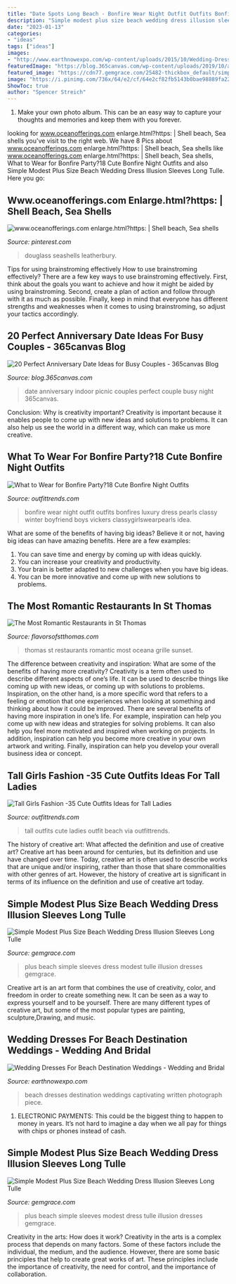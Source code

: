 ```yaml
---
title: "Date Spots Long Beach - Bonfire Wear Night Outfit Outfits Bonfires Luxury Dress Pearls Classy Winter Boyfriend Boys Vickers Classygirlswearpearls Idea"
description: "Simple modest plus size beach wedding dress illusion sleeves long tulle"
date: "2023-01-13"
categories:
- "ideas"
tags: ["ideas"]
images:
- "http://www.earthnowexpo.com/wp-content/uploads/2015/10/Wedding-Dresses-For-Beach-Destination-Weddings.jpg"
featuredImage: "https://blog.365canvas.com/wp-content/uploads/2019/10/a-couple-enjoying-indoor-picnic-date-night.jpg"
featured_image: "https://cdn77.gemgrace.com/25482-thickbox_default/simple-modest-plus-size-beach-wedding-dress-illusion-sleeves-long-tulle-style.jpg"
image: "https://i.pinimg.com/736x/64/e2/cf/64e2cf82fb5143b0bae98889fa22a1ba.jpg"
ShowToc: true
author: "Spencer Streich"
---
```



1. Make your own photo album. This can be an easy way to capture your thoughts and memories and keep them with you forever.

	

		
looking for www.oceanofferings.com enlarge.html?https: | Shell beach, Sea shells you've visit to the right web. We have 8 Pics about www.oceanofferings.com enlarge.html?https: | Shell beach, Sea shells like www.oceanofferings.com enlarge.html?https: | Shell beach, Sea shells, What to Wear for Bonfire Party?18 Cute Bonfire Night Outfits and also Simple Modest Plus Size Beach Wedding Dress Illusion Sleeves Long Tulle. Here you go:
		
    
## Www.oceanofferings.com Enlarge.html?https: | Shell Beach, Sea Shells

<img loading=lazy src="https://i.pinimg.com/736x/64/e2/cf/64e2cf82fb5143b0bae98889fa22a1ba.jpg" onerror="this.onerror=null;this.src='https://tse1.mm.bing.net/th?id=OIP.kShnzC-EPetw5JNKThzPjwHaKn&amp;pid=15.1';" alt="www.oceanofferings.com enlarge.html?https: | Shell beach, Sea shells">

_Source: pinterest.com_

>douglass seashells leatherbury. 

	

Tips for using brainstroming effectively
How to use brainstroming effectively?
There are a few key ways to use brainstroming effectively. First, think about the goals you want to achieve and how it might be aided by using brainstroming. Second, create a plan of action and follow through with it as much as possible. Finally, keep in mind that everyone has different strengths and weaknesses when it comes to using brainstroming, so adjust your tactics accordingly.

    
## 20 Perfect Anniversary Date Ideas For Busy Couples - 365canvas Blog

<img loading=lazy src="https://blog.365canvas.com/wp-content/uploads/2019/10/a-couple-enjoying-indoor-picnic-date-night.jpg" onerror="this.onerror=null;this.src='https://tse3.mm.bing.net/th?id=OIP.krfly2TZwtNJ0oiPAnE8QAHaLH&amp;pid=15.1';" alt="20 Perfect Anniversary Date Ideas for Busy Couples - 365canvas Blog">

_Source: blog.365canvas.com_

>date anniversary indoor picnic couples perfect couple busy night 365canvas. 

	

Conclusion: Why is creativity important?
Creativity is important because it enables people to come up with new ideas and solutions to problems. It can also help us see the world in a different way, which can make us more creative.

    
## What To Wear For Bonfire Party?18 Cute Bonfire Night Outfits

<img loading=lazy src="http://www.outfittrends.com/wp-content/uploads/2015/03/The-Luxury-of-Bonfires-2-Final-updated2.jpg" onerror="this.onerror=null;this.src='https://tse2.mm.bing.net/th?id=OIP.X8EBU7K2xd3JwkHbx2EIcgHaLH&amp;pid=15.1';" alt="What to Wear for Bonfire Party?18 Cute Bonfire Night Outfits">

_Source: outfittrends.com_

>bonfire wear night outfit outfits bonfires luxury dress pearls classy winter boyfriend boys vickers classygirlswearpearls idea. 

	

What are some of the benefits of having big ideas?
Believe it or not, having big ideas can have amazing benefits. Here are a few examples: 
1. You can save time and energy by coming up with ideas quickly.
2. You can increase your creativity and productivity. 
3. Your brain is better adapted to new challenges when you have big ideas.
4. You can be more innovative and come up with new solutions to problems.

    
## The Most Romantic Restaurants In St Thomas

<img loading=lazy src="https://flavorsofstthomas.com/wp-content/uploads/2017/02/img3.jpg" onerror="this.onerror=null;this.src='https://tse3.mm.bing.net/th?id=OIP.1qr44FyGQ41Y3lHcWMrf7gHaFO&amp;pid=15.1';" alt="The Most Romantic Restaurants in St Thomas">

_Source: flavorsofstthomas.com_

>thomas st restaurants romantic most oceana grille sunset. 

	

The difference between creativity and inspiration: What are some of the benefits of having more creativity?
Creativity is a term often used to describe different aspects of one’s life. It can be used to describe things like coming up with new ideas, or coming up with solutions to problems. Inspiration, on the other hand, is a more specific word that refers to a feeling or emotion that one experiences when looking at something and thinking about how it could be improved.
There are several benefits of having more inspiration in one’s life. For example, inspiration can help you come up with new ideas and strategies for solving problems. It can also help you feel more motivated and inspired when working on projects. In addition, inspiration can help you become more creative in your own artwork and writing. Finally, inspiration can help you develop your overall business idea or concept.

    
## Tall Girls Fashion -35 Cute Outfits Ideas For Tall Ladies

<img loading=lazy src="http://www.outfittrends.com/wp-content/uploads/2015/06/outfit-ideas-for-tall-girls3.jpg" onerror="this.onerror=null;this.src='https://tse2.mm.bing.net/th?id=OIP.nXBOmLUq9ygQ_MpOueV-JgHaLH&amp;pid=15.1';" alt="Tall Girls Fashion -35 Cute Outfits Ideas for Tall Ladies">

_Source: outfittrends.com_

>tall outfits cute ladies outfit beach via outfittrends. 

	

The history of creative art: What affected the definition and use of creative art?
Creative art has been around for centuries, but its definition and use have changed over time. Today, creative art is often used to describe works that are unique and/or inspiring, rather than those that share commonalities with other genres of art. However, the history of creative art is significant in terms of its influence on the definition and use of creative art today.

    
## Simple Modest Plus Size Beach Wedding Dress Illusion Sleeves Long Tulle

<img loading=lazy src="https://cdn77.gemgrace.com/25482-thickbox_default/simple-modest-plus-size-beach-wedding-dress-illusion-sleeves-long-tulle-style.jpg" onerror="this.onerror=null;this.src='https://tse1.mm.bing.net/th?id=OIP.e269LeqvDcBm8o4b2mcFnAHaJH&amp;pid=15.1';" alt="Simple Modest Plus Size Beach Wedding Dress Illusion Sleeves Long Tulle">

_Source: gemgrace.com_

>plus beach simple sleeves dress modest tulle illusion dresses gemgrace. 

	

Creative art is an art form that combines the use of creativity, color, and freedom in order to create something new. It can be seen as a way to express yourself and to be yourself. There are many different types of creative art, but some of the most popular types are painting, sculpture,Drawing, and music.

    
## Wedding Dresses For Beach Destination Weddings - Wedding And Bridal

<img loading=lazy src="http://www.earthnowexpo.com/wp-content/uploads/2015/10/Wedding-Dresses-For-Beach-Destination-Weddings.jpg" onerror="this.onerror=null;this.src='https://tse4.mm.bing.net/th?id=OIP.icoY5BVrkK_9YehO8-QyQgHaLG&amp;pid=15.1';" alt="Wedding Dresses For Beach Destination Weddings - Wedding and Bridal">

_Source: earthnowexpo.com_

>beach dresses destination weddings captivating written photograph piece. 

	

1. ELECTRONIC PAYMENTS: This could be the biggest thing to happen to money in years. It’s not hard to imagine a day when we all pay for things with chips or phones instead of cash. 

    
## Simple Modest Plus Size Beach Wedding Dress Illusion Sleeves Long Tulle

<img loading=lazy src="https://cdn77.gemgrace.com/25483-thickbox_default/simple-modest-plus-size-beach-wedding-dress-illusion-sleeves-long-tulle-style.jpg" onerror="this.onerror=null;this.src='https://tse3.mm.bing.net/th?id=OIP._r9H7W5E40UOP8HV8VCVhgHaJH&amp;pid=15.1';" alt="Simple Modest Plus Size Beach Wedding Dress Illusion Sleeves Long Tulle">

_Source: gemgrace.com_

>plus beach simple sleeves modest dress tulle illusion dresses gemgrace. 

	

Creativity in the arts: How does it work?
Creativity in the arts is a complex process that depends on many factors. Some of these factors include the individual, the medium, and the audience. However, there are some basic principles that help to create great works of art. These principles include the importance of creativity, the need for control, and the importance of collaboration.

